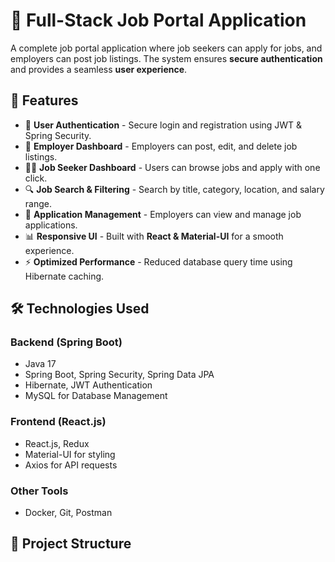 # 🏢 Full-Stack Job Portal Application

A complete job portal application where job seekers can apply for jobs, and employers can post job listings. The system ensures **secure authentication** and provides a seamless **user experience**.

## 🚀 Features
- 📝 **User Authentication** - Secure login and registration using JWT & Spring Security.
- 🏢 **Employer Dashboard** - Employers can post, edit, and delete job listings.
- 👨‍💼 **Job Seeker Dashboard** - Users can browse jobs and apply with one click.
- 🔍 **Job Search & Filtering** - Search by title, category, location, and salary range.
- 📩 **Application Management** - Employers can view and manage job applications.
- 📊 **Responsive UI** - Built with **React & Material-UI** for a smooth experience.
- ⚡ **Optimized Performance** - Reduced database query time using Hibernate caching.
  
## 🛠️ Technologies Used
### **Backend** (Spring Boot)
- Java 17
- Spring Boot, Spring Security, Spring Data JPA
- Hibernate, JWT Authentication
- MySQL for Database Management

### **Frontend** (React.js)
- React.js, Redux
- Material-UI for styling
- Axios for API requests

### **Other Tools**
- Docker, Git, Postman

## 📂 Project Structure
